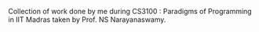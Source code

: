 Collection of work done by me during CS3100 : Paradigms of Programming in IIT Madras taken by Prof. NS Narayanaswamy.
